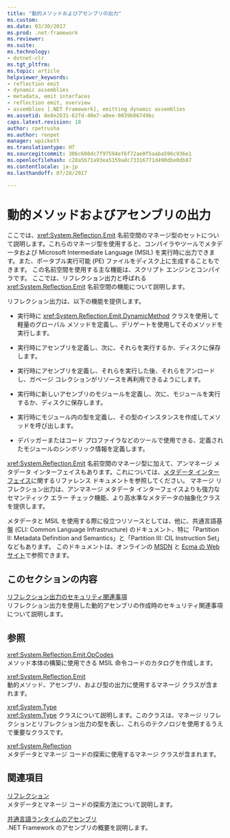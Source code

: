 ```yaml
---
title: "動的メソッドおよびアセンブリの出力"
ms.custom: 
ms.date: 03/30/2017
ms.prod: .net-framework
ms.reviewer: 
ms.suite: 
ms.technology:
- dotnet-clr
ms.tgt_pltfrm: 
ms.topic: article
helpviewer_keywords:
- reflection emit
- dynamic assemblies
- metadata, emit interfaces
- reflection emit, overview
- assemblies [.NET Framework], emitting dynamic assemblies
ms.assetid: 8e8e2631-62fd-40e7-a8ee-0039b06749bc
caps.latest.revision: 18
author: rpetrusha
ms.author: ronpet
manager: wpickett
ms.translationtype: HT
ms.sourcegitcommit: 306c608dc7f97594ef6f72ae0f5aaba596c936e1
ms.openlocfilehash: c28a5b71a93ea5159adc73316771d490dbe0db87
ms.contentlocale: ja-jp
ms.lasthandoff: 07/28/2017

---
```

# <a name="emitting-dynamic-methods-and-assemblies"></a>動的メソッドおよびアセンブリの出力
ここでは、<xref:System.Reflection.Emit> 名前空間のマネージ型のセットについて説明します。これらのマネージ型を使用すると、コンパイラやツールでメタデータおよび Microsoft Intermediate Language (MSIL) を実行時に出力できます。また、ポータブル実行可能 (PE) ファイルをディスク上に生成することもできます。 この名前空間を使用する主な機能は、スクリプト エンジンとコンパイラです。 ここでは、リフレクション出力と呼ばれる <xref:System.Reflection.Emit> 名前空間の機能について説明します。  
  
 リフレクション出力は、以下の機能を提供します。  
  
-   実行時に <xref:System.Reflection.Emit.DynamicMethod> クラスを使用して軽量のグローバル メソッドを定義し、デリゲートを使用してそのメソッドを実行します。  
  
-   実行時にアセンブリを定義し、次に、それらを実行するか、ディスクに保存します。  
  
-   実行時にアセンブリを定義し、それらを実行した後、それらをアンロードし、ガベージ コレクションがリソースを再利用できるようにします。  
  
-   実行時に新しいアセンブリのモジュールを定義し、次に、モジュールを実行するか、ディスクに保存します。  
  
-   実行時にモジュール内の型を定義し、その型のインスタンスを作成してメソッドを呼び出します。  
  
-   デバッガーまたはコード プロファイラなどのツールで使用できる、定義されたモジュールのシンボリック情報を定義します。  
  
 <xref:System.Reflection.Emit> 名前空間のマネージ型に加えて、アンマネージ メタデータ インターフェイスもあります。これについては、[メタデータ インターフェイス](../../../docs/framework/unmanaged-api/metadata/metadata-interfaces.md)に関するリファレンス ドキュメントを参照してください。 マネージ リフレクション出力は、アンマネージ メタデータ インターフェイスよりも強力なセマンティック エラー チェック機能、より高水準なメタデータの抽象化クラスを提供します。  
  
 メタデータと MSIL を使用する際に役立つリソースとしては、他に、共通言語基盤 (CLI: Common Language Infrastructure) のドキュメント、特に「Partition II: Metadata Definition and Semantics」と「Partition III: CIL Instruction Set」などもあります。 このドキュメントは、オンラインの [MSDN](http://go.microsoft.com/fwlink/?LinkID=65555) と [Ecma の Web サイト](http://go.microsoft.com/fwlink/?LinkId=116487)で参照できます。  
  
## <a name="in-this-section"></a>このセクションの内容  
 [リフレクション出力のセキュリティ関連事項](../../../docs/framework/reflection-and-codedom/security-issues-in-reflection-emit.md)  
 リフレクション出力を使用した動的アセンブリの作成時のセキュリティ関連事項について説明します。  
  
## <a name="reference"></a>参照  
 <xref:System.Reflection.Emit.OpCodes>  
 メソッド本体の構築に使用できる MSIL 命令コードのカタログを作成します。  
  
 <xref:System.Reflection.Emit>  
 動的メソッド、アセンブリ、および型の出力に使用するマネージ クラスが含まれます。  
  
 <xref:System.Type>  
 <xref:System.Type> クラスについて説明します。このクラスは、マネージ リフレクションとリフレクション出力の型を表し、これらのテクノロジを使用するうえで重要なクラスです。  
  
 <xref:System.Reflection>  
 メタデータとマネージ コードの探索に使用するマネージ クラスが含まれます。  
  
## <a name="related-sections"></a>関連項目  
 [リフレクション](../../../docs/framework/reflection-and-codedom/reflection.md)  
 メタデータとマネージ コードの探索方法について説明します。  
  
 [共通言語ランタイムのアセンブリ](../../../docs/framework/app-domains/assemblies-in-the-common-language-runtime.md)  
 .NET Framework のアセンブリの概要を説明します。

